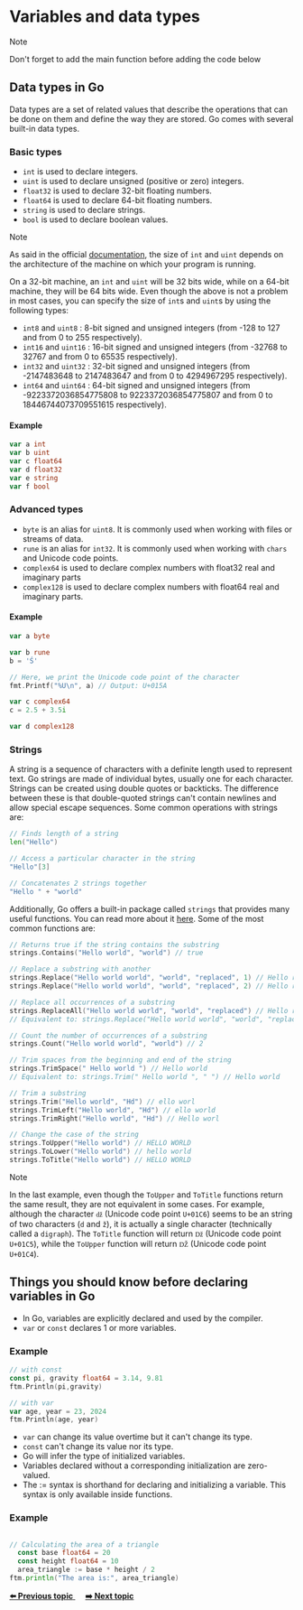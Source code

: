 # Variables and data types 
> [!NOTE]
> Don't forget to add the main function before adding the code below

## Data types in Go
Data types are a set of related values that describe the operations that can be done on them and define the way they are stored. Go comes with several built-in data types.

### Basic types

- `int` is used to declare integers.
- `uint` is used to declare unsigned (positive or zero) integers.
- `float32` is used to declare 32-bit floating numbers.
- `float64` is used to declare 64-bit floating numbers.
- `string` is used to declare strings.
- `bool` is used to declare boolean values.

> [!NOTE]
> As said in the official [documentation](https://go.dev/ref/spec#Numeric_types), the size of `int` and `uint` depends on the architecture of the machine on which your program is running.

On a 32-bit machine, an `int` and `uint` will be 32 bits wide, while on a 64-bit machine, they will be 64 bits wide. Even though the above is not a problem in most cases, you can specify the size of `int`s and `uint`s by using the following types:

- `int8` and `uint8` : 8-bit signed and unsigned integers (from -128 to 127 and from 0 to 255 respectively). 
- `int16` and `uint16` : 16-bit signed and unsigned integers (from -32768 to 32767 and from 0 to 65535 respectively).
- `int32` and `uint32` : 32-bit signed and unsigned integers (from -2147483648 to 2147483647 and from 0 to 4294967295 respectively).
- `int64` and `uint64` : 64-bit signed and unsigned integers (from -9223372036854775808 to 9223372036854775807 and from 0 to 18446744073709551615 respectively).

#### Example
``` GO
var a int
var b uint
var c float64
var d float32
var e string
var f bool
```

### Advanced types

- `byte` is an alias for `uint8`. It is commonly used when working with files or streams of data.
- `rune` is an alias for `int32`. It is commonly used when working with `chars` and Unicode code points.
- `complex64` is used to declare complex numbers with float32 real and imaginary parts
- `complex128` is used to declare complex numbers with float64 real and imaginary parts. 

#### Example
``` GO
var a byte

var b rune
b = 'Ś'

// Here, we print the Unicode code point of the character
fmt.Printf("%U\n", a) // Output: U+015A

var c complex64
c = 2.5 + 3.5i

var d complex128
```

### Strings
A string is a sequence of characters with a definite length used to represent text. Go strings are made of individual bytes, usually one for each character. Strings can be created using double quotes or backticks. The difference between these is that double-quoted strings can't contain newlines and allow special escape sequences. Some common operations with strings are:
```Go
// Finds length of a string
len("Hello")

// Access a particular character in the string
"Hello"[3]

// Concatenates 2 strings together
"Hello " + "world"
```

Additionally, Go offers a built-in package called `strings` that provides many useful functions. You can read more about it [here](https://pkg.go.dev/strings). Some of the most common functions are:

```Go
// Returns true if the string contains the substring
strings.Contains("Hello world", "world") // true

// Replace a substring with another
strings.Replace("Hello world world", "world", "replaced", 1) // Hello replaced world
strings.Replace("Hello world world", "world", "replaced", 2) // Hello replaced replaced

// Replace all occurrences of a substring
strings.ReplaceAll("Hello world world", "world", "replaced") // Hello replaced replaced
// Equivalent to: strings.Replace("Hello world world", "world", "replaced", -1) // Hello replaced replaced

// Count the number of occurrences of a substring
strings.Count("Hello world world", "world") // 2

// Trim spaces from the beginning and end of the string
strings.TrimSpace(" Hello world ") // Hello world
// Equivalent to: strings.Trim(" Hello world ", " ") // Hello world

// Trim a substring 
strings.Trim("Hello world", "Hd") // ello worl
strings.TrimLeft("Hello world", "Hd") // ello world
strings.TrimRight("Hello world", "Hd") // Hello worl

// Change the case of the string
strings.ToUpper("Hello world") // HELLO WORLD
strings.ToLower("Hello world") // hello world
strings.ToTitle("Hello world") // HELLO WORLD
```

> [!NOTE]
> In the last example, even though the `ToUpper` and `ToTitle` functions return the same result, they are not equivalent in some cases. For example, although the character `ǆ` (Unicode code point `U+01C6`) seems to be an string of two characters (`d` and `ž`), it is actually a single character (technically called a `digraph`). The `ToTitle` function will return `ǅ` (Unicode code point `U+01C5`), while the `ToUpper` function will return `Ǆ` (Unicode code point `U+01C4`).

## Things you should know before declaring variables in Go
- In Go, variables are explicitly declared and used by the compiler.
- `var` or `const` declares 1 or more variables.
### Example
  ``` GO
  // with const
  const pi, gravity float64 = 3.14, 9.81
  ftm.Println(pi,gravity)

 // with var
  var age, year = 23, 2024
  ftm.Println(age, year)
  ```
- `var` can change its value overtime but it can't change its type.
- `const` can't change its value nor its type.
- Go will infer the type of initialized variables.
- Variables declared without a corresponding initialization are zero-valued.
- The := syntax is shorthand for declaring and initializing a variable. This syntax is only available inside functions.
### Example
  ``` GO

  // Calculating the area of a triangle
	const base float64 = 20
	const height float64 = 10
	area_triangle := base * height / 2
  ftm.println("The area is:", area_triangle)
  ```

<div>
<a href="https://github.com/lara-vel-dev/backend-with-golang/blob/main/the-basics/01-hello-world" >
	<strong>⬅️ Previous topic</strong>
</a>
&emsp;
<a href="https://github.com/lara-vel-dev/backend-with-golang/blob/main/the-basics/03-operators" >
	<strong>➡️ Next topic</strong>
</a>
</div>

